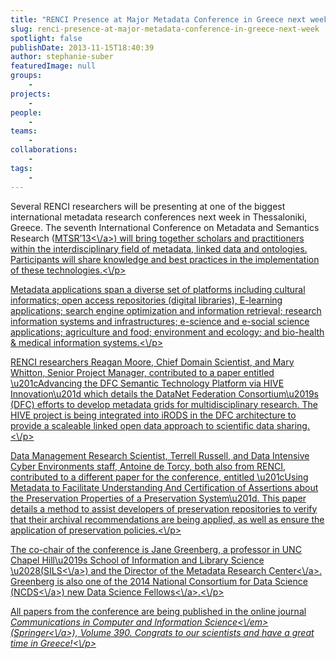 ```yaml
---
title: "RENCI Presence at Major Metadata Conference in Greece next week"
slug: renci-presence-at-major-metadata-conference-in-greece-next-week
spotlight: false
publishDate: 2013-11-15T18:40:39
author: stephanie-suber
featuredImage: null
groups:
    - 
projects:
    - 
people:
    - 
teams: 
    - 
collaborations:
    - 
tags:
    - 
---
```

<p>Several RENCI researchers will be presenting at one of the biggest international metadata research conferences next week in Thessaloniki, Greece. The seventh International Conference on Metadata and Semantics Research (<a href="http:\/\/mtsr2013.teithe.gr">MTSR&#8217;13<\/a>) will bring together scholars and practitioners within the interdisciplinary field of metadata, linked data and ontologies. Participants will share knowledge and best practices in the implementation of these technologies.<\/p>
<p>Metadata applications span a diverse set of platforms including cultural informatics; open access repositories (digital libraries), E-learning applications; search engine optimization and information retrieval; research information systems and infrastructures; e-science and e-social science applications; agriculture and food; environment and ecology; and bio-health &amp; medical information systems.<\/p>
<p>RENCI researchers Reagan Moore, Chief Domain Scientist, and Mary Whitton, Senior Project Manager, contributed to a paper entitled \u201cAdvancing the DFC Semantic Technology Platform via HIVE Innovation\u201d which details the DataNet Federation Consortium\u2019s (DFC) efforts to develop metadata grids for multidisciplinary research. The HIVE project is being integrated into iRODS in the DFC architecture to provide a scaleable linked open data approach to scientific data sharing.<\/p>
<p>Data Management Research Scientist, Terrell Russell, and Data Intensive Cyber Environments staff, Antoine de Torcy, both also from RENCI, contributed to a different paper for the conference, entitled \u201cUsing Metadata to Facilitate Understanding And Certification of Assertions about the Preservation Properties of a Preservation System\u201d. This paper details a method to assist developers of preservation repositories to verify that their archival recommendations are being applied, as well as ensure the application of preservation policies.<\/p>
<p>The co-chair of the conference is Jane Greenberg, a professor in UNC Chapel Hill\u2019s School of Information and Library Science \u2028(<a href="https:\/\/sils.unc.edu">SILS<\/a>) and the Director of the <a href="http:\/\/ils.unc.edu\/mrc\/">Metadata Research Center<\/a>. Greenberg is also one of the 2014 National Consortium for Data Science (<a href="http:\/\/data2discovery.org">NCDS<\/a>) new <a href="http:\/\/sils.unc.edu\/news\/2013\/jane-greenberg-data-fellow">Data Science Fellows<\/a>.<\/p>
<p>All papers from the conference are being published in the online journal <em>Communications in Computer and Information Science<\/em> (<a href="http:\/\/link.springer.com\/book\/10.1007%2F978-3-319-03437-9">Springer<\/a>), Volume 390. Congrats to our scientists and have a great time in Greece!<\/p>
<!-- AddThis Advanced Settings generic via filter on the_content --><!-- AddThis Share Buttons generic via filter on the_content -->
